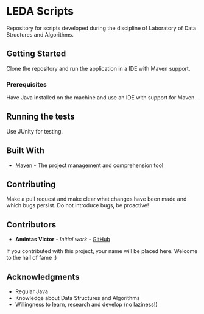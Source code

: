 # LEDA Scripts
Repository for scripts developed during the discipline of Laboratory of Data Structures and Algorithms.

## Getting Started
Clone the repository and run the application in a IDE with Maven support.

### Prerequisites
Have Java installed on the machine and use an IDE with support for Maven.

## Running the tests
Use JUnity for testing.

## Built With
* [Maven](https://maven.apache.org/) - The project management and comprehension tool

## Contributing
Make a pull request and make clear what changes have been made and which bugs persist. Do not introduce bugs, be proactive!

## Contributors
* **Amintas Victor** - *Initial work* - [GitHub](https://github.com/amintasvrp)

 If you contributed with this project, your name will be placed here. Welcome to the hall of fame :)

## Acknowledgments
* Regular Java
* Knowledge about Data Structures and Algorithms
* Willingness to learn, research and develop (no laziness!)
